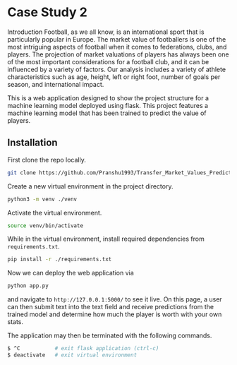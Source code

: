 Case Study 2
==============================
Introduction
Football, as we all know, is an international sport that is particularly popular in Europe. The market value of footballers is one of the most intriguing aspects of football when it comes to federations, clubs, and players. The projection of market valuations of players has always been one of the most important considerations for a football club, and it can be influenced by a variety of factors. Our analysis includes a variety of athlete characteristics such as age, height, left or right foot, number of goals per season, and international impact.

This is a web application designed to show the project structure for a machine learning model deployed using flask. This project features a machine learning model that has been trained to predict the value of players.



## Installation

First clone the repo locally.
~~~bash
git clone https://github.com/Pranshu1993/Transfer_Market_Values_Prediction.git
~~~

Create a new virtual environment in the project directory.
~~~bash
python3 -m venv ./venv
~~~

Activate the virtual environment.
~~~bash
source venv/bin/activate
~~~

While in the virtual environment, install required dependencies from `requirements.txt`.

~~~bash
pip install -r ./requirements.txt
~~~

Now we can deploy the web application via
~~~bash
python app.py
~~~

and navigate to `http://127.0.0.1:5000/` to see it live. On this page, a user can then submit text into the text 
field and receive predictions from the trained model and determine how much the player is worth with your own stats.


The application may then be terminated with the following commands.
~~~bash
$ ^C           # exit flask application (ctrl-c)
$ deactivate   # exit virtual environment
~~~